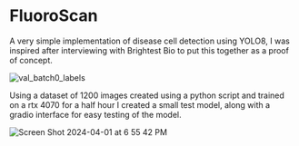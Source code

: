 # FluoroScan

A very simple implementation of disease cell detection using YOLO8, I was inspired after interviewing with Brightest Bio to put this together as a proof of concept.


![val_batch0_labels](https://github.com/jediknight813/FluoroScan/assets/17935336/18ceb683-699a-4cbb-afea-d4d74e3f40e3)

Using a dataset of 1200 images created using a python script and trained on a rtx 4070 for a half hour I created a small test model, along with a gradio interface for easy testing of the model.


![Screen Shot 2024-04-01 at 6 55 42 PM](https://github.com/jediknight813/FluoroScan/assets/17935336/cd4547ef-3621-43da-b8e9-c2e17068447f)
